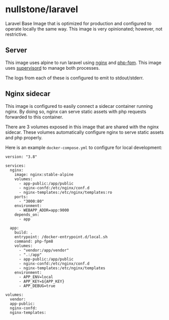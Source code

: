 # nullstone/laravel

Laravel Base Image that is optimized for production and configured to operate locally the same way.
This image is very opinionated; however, not restrictive.

## Server

This image uses alpine to run laravel using [nginx](https://www.nginx.com/) and [php-fpm](https://php-fpm.org/).
This image uses  [supervisord](http://supervisord.org/) to manage both processes.

The logs from each of these is configured to emit to stdout/stderr.

## Nginx sidecar

This image is configured to easily connect a sidecar container running nginx.
By doing so, nginx can serve static assets with php requests forwarded to this container.

There are 3 volumes exposed in this image that are shared with the nginx sidecar.
These volumes automatically configure nginx to serve static assets and php properly.

Here is an example `docker-compose.yml` to configure for local development:
```
version: "3.8"

services:
  nginx:
    image: nginx:stable-alpine
    volumes:
      - app-public:/app/public
      - nginx-confd:/etc/nginx/conf.d
      - nginx-templates:/etc/nginx/templates:ro
    ports:
      - "3000:80"
    environment:
      - WEBAPP_ADDR=app:9000
    depends_on:
      - app

  app:
    build: .
    entrypoint: /docker-entrypoint.d/local.sh
    command: php-fpm8
    volumes:
      - "vendor:/app/vendor"
      - ".:/app"
      - app-public:/app/public
      - nginx-confd:/etc/nginx/conf.d
      - nginx-templates:/etc/nginx/templates
    environment:
      - APP_ENV=local
      - APP_KEY=${APP_KEY}
      - APP_DEBUG=true

volumes:
  vendor:
  app-public:
  nginx-confd:
  nginx-templates:
```
